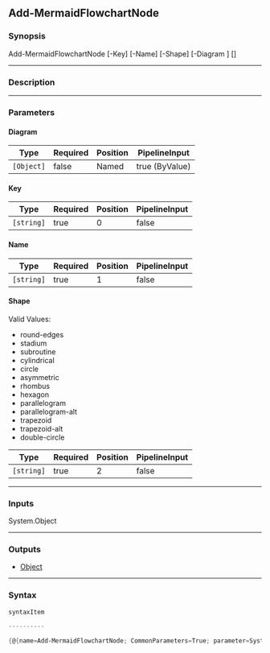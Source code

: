 Add-MermaidFlowchartNode
------------------------




### Synopsis

Add-MermaidFlowchartNode [-Key] <string> [-Name] <string> [-Shape] <string> [-Diagram <Object>] [<CommonParameters>]




---


### Description


---


### Parameters
#### **Diagram**




|Type      |Required|Position|PipelineInput |
|----------|--------|--------|--------------|
|`[Object]`|false   |Named   |true (ByValue)|



#### **Key**




|Type      |Required|Position|PipelineInput|
|----------|--------|--------|-------------|
|`[string]`|true    |0       |false        |



#### **Name**




|Type      |Required|Position|PipelineInput|
|----------|--------|--------|-------------|
|`[string]`|true    |1       |false        |



#### **Shape**

Valid Values:

* round-edges
* stadium
* subroutine
* cylindrical
* circle
* asymmetric
* rhombus
* hexagon
* parallelogram
* parallelogram-alt
* trapezoid
* trapezoid-alt
* double-circle






|Type      |Required|Position|PipelineInput|
|----------|--------|--------|-------------|
|`[string]`|true    |2       |false        |





---


### Inputs
System.Object




---


### Outputs
* [Object](https://learn.microsoft.com/en-us/dotnet/api/System.Object)






---


### Syntax
```PowerShell
syntaxItem
```
```PowerShell
----------
```
```PowerShell
{@{name=Add-MermaidFlowchartNode; CommonParameters=True; parameter=System.Object[]}}
```
